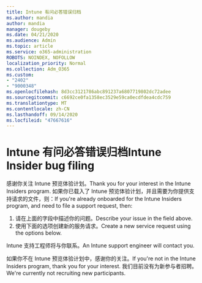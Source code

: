 ```yaml
---
title: Intune 有问必答错误归档
ms.author: mandia
author: mandia
manager: dougeby
ms.date: 04/21/2020
ms.audience: Admin
ms.topic: article
ms.service: o365-administration
ROBOTS: NOINDEX, NOFOLLOW
localization_priority: Normal
ms.collection: Adm_O365
ms.custom:
- "2402"
- "9000348"
ms.openlocfilehash: 8d3cc3121786abc891237a6807719802dc72adee
ms.sourcegitcommit: c6692ce0fa1358ec3529e59ca0ecdfdea4cdc759
ms.translationtype: MT
ms.contentlocale: zh-CN
ms.lasthandoff: 09/14/2020
ms.locfileid: "47667616"
---
```

# <a name="intune-insider-bug-filing"></a><span data-ttu-id="b0c6b-102">Intune 有问必答错误归档</span><span class="sxs-lookup"><span data-stu-id="b0c6b-102">Intune Insider bug filing</span></span>

<span data-ttu-id="b0c6b-103">感谢你关注 Intune 预览体验计划。</span><span class="sxs-lookup"><span data-stu-id="b0c6b-103">Thank you for your interest in the Intune Insiders program.</span></span> <span data-ttu-id="b0c6b-104">如果你已载入了 Intune 预览体验计划，并且需要为你提供支持请求的文件，则：</span><span class="sxs-lookup"><span data-stu-id="b0c6b-104">If you're already onboarded for the Intune Insiders program, and need to file a support request, then:</span></span>

1. <span data-ttu-id="b0c6b-105">请在上面的字段中描述你的问题。</span><span class="sxs-lookup"><span data-stu-id="b0c6b-105">Describe your issue in the field above.</span></span>
2. <span data-ttu-id="b0c6b-106">使用下面的选项创建新的服务请求。</span><span class="sxs-lookup"><span data-stu-id="b0c6b-106">Create a new service request using the options below.</span></span>

<span data-ttu-id="b0c6b-107">Intune 支持工程师将与你联系。</span><span class="sxs-lookup"><span data-stu-id="b0c6b-107">An Intune support engineer will contact you.</span></span>

<span data-ttu-id="b0c6b-108">如果你不在 Intune 预览体验计划中，感谢你的关注。</span><span class="sxs-lookup"><span data-stu-id="b0c6b-108">If you're not in the Intune Insiders program, thank you for your interest.</span></span> <span data-ttu-id="b0c6b-109">我们目前没有为新参与者招聘。</span><span class="sxs-lookup"><span data-stu-id="b0c6b-109">We're currently not recruiting new participants.</span></span>
